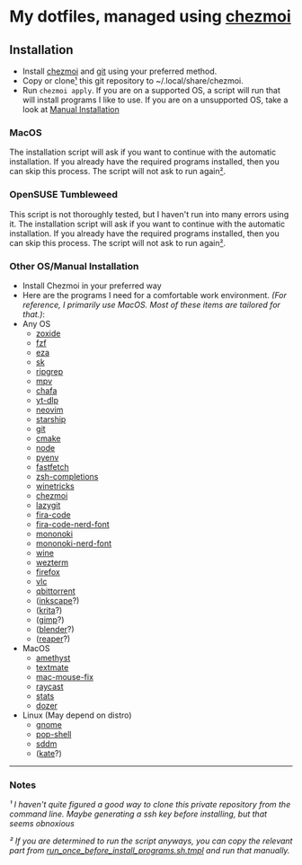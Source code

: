 # My dotfiles, managed using [chezmoi](https://chezmoi.io/)

## Installation
- Install [chezmoi](https://chezmoi.io/) and [git](https://git-scm.com/) using your preferred method.
- Copy or clone[¹](#note1) this git repository to ~/.local/share/chezmoi.
- Run `chezmoi apply`. If you are on a supported OS, a script will run
that will install programs I like to use. If you are on a unsupported OS,
take a look at [Manual Installation](#other-osmanual-installation)

### MacOS
The installation script will ask if you want to continue with the automatic installation.
If you already have the required programs installed, then you can skip this process.
The script will not ask to run again[²](#note2).

### OpenSUSE Tumbleweed
This script is not thoroughly tested, but I haven't run into many errors using it.
The installation script will ask if you want to continue with the automatic installation.
If you already have the required programs installed, then you can skip this process.
The script will not ask to run again[²](#note2).

### Other OS/Manual Installation
- Install Chezmoi in your preferred way
- Here are the programs I need for a comfortable work environment. *(For reference,
I primarily use MacOS. Most of these items are tailored for that.)*:
- Any OS
    - [zoxide](https://github.com/ajeetdsouza/zoxide)
    - [fzf](https://github.com/junegunn/fzf)
    - [eza](https://eza.rocks)
    - [sk](https://github.com/lotabout/skim)
    - [ripgrep](https://github.com/BurntSushi/ripgrep)
    - [mpv](https://mpv.io/)
    - [chafa](https://hpjansson.org/chafa/)
    - [yt-dlp](https://github.com/yt-dlp/yt-dlp)
    - [neovim](https://neovim.io/)
    - [starship](https://starship.rs/)
    - [git](https://git-scm.com/)
    - [cmake](https://cmake.org/)
    - [node](https://nodejs.org/en)
    - [pyenv](https://github.com/pyenv/pyenv)
    - [fastfetch](https://github.com/fastfetch-cli/fastfetch)
    - [zsh-completions](https://github.com/zsh-users/zsh-completions)
    - [winetricks](https://github.com/Winetricks/winetricks)
    - [chezmoi](https://chezmoi.io/)
    - [lazygit](https://github.com/jesseduffield/lazygit)
    - [fira-code](https://github.com/tonsky/FiraCode)
    - [fira-code-nerd-font](https://www.nerdfonts.com/)
    - [mononoki](http://madmalik.github.io/mononoki/)
    - [mononoki-nerd-font](https://www.nerdfonts.com/)
    - [wine](https://www.winehq.org/)
    - [wezterm](https://wezfurlong.org/wezterm/)
    - [firefox](https://www.mozilla.org/en-US/firefox/)
    - [vlc](http://www.videolan.org/vlc/)
    - [qbittorrent](https://github.com/qbittorrent/qBittorrent)
    - ([inkscape](https://inkscape.org/)?)
    - ([krita](https://krita.org/)?)
    - ([gimp](https://www.gimp.org/)?)
    - ([blender](https://www.blender.org/)?)
    - ([reaper](https://www.reaper.fm/)?)
- MacOS
    - [amethyst](https://ianyh.com/amethyst/)
    - [textmate](https://macromates.com/)
    - [mac-mouse-fix](https://mousefix.org/)
    - [raycast](https://www.raycast.com/)
    - [stats](https://github.com/exelban/stats)
    - [dozer](https://github.com/Mortennn/Dozer)
- Linux (May depend on distro)
    - [gnome](https://www.gnome.org/)
    - [pop-shell](https://github.com/pop-os/shell)
    - [sddm](https://github.com/sddm/sddm)
    - ([kate](https://kate-editor.org/)?)

---

### Notes
*<a name="note1">¹</a> I haven't quite figured a good way to clone this private repository from the command line.
Maybe generating a ssh key before installing, but that seems obnoxious*

*<a name="note2">²</a> If you are determined to run the script anyways, you can copy the relevant part from
[run_once_before_install_programs.sh.tmpl](./.chezmoiscripts/run_once_before_install_programs.sh.tmpl) and run
that manually.*
